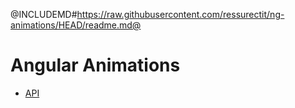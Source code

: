 <div class="pull-right">
    <a href="https://github.com/ressurectit/ng-animations">
        <span class="fab fa-github"></span>
    </a>
</div>

@INCLUDEMD#https://raw.githubusercontent.com/ressurectit/ng-animations/HEAD/readme.md@

# Angular Animations

- [API](/content/api/ng-animations/animations)